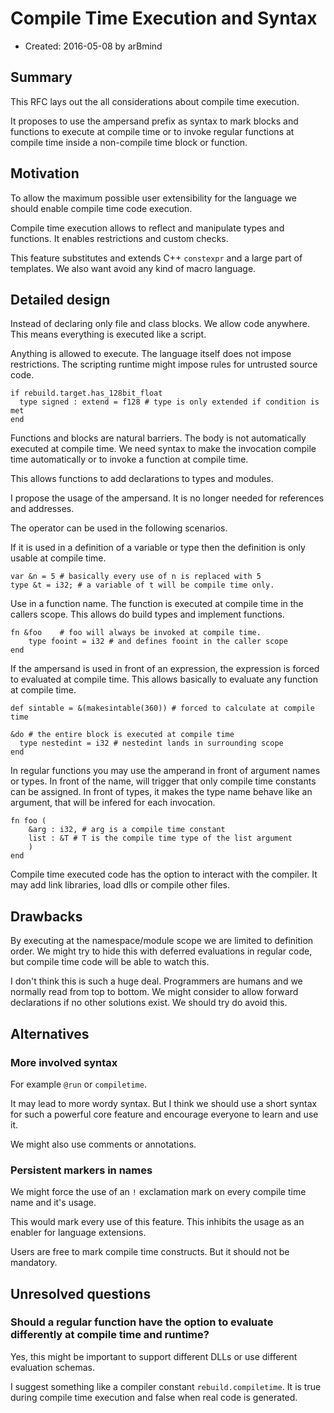 # Compile Time Execution and Syntax

- Created: 2016-05-08 by arBmind


## Summary
[Summary]: #summary

This RFC lays out the all considerations about compile time execution.

It proposes to use the ampersand prefix as syntax to mark blocks and functions to execute at compile time or to invoke regular functions at compile time inside a non-compile time block or function.


## Motivation
[Motivation]: #motivation

To allow the maximum possible user extensibility for the language we should enable compile time code execution.

Compile time execution allows to reflect and manipulate types and functions. It enables restrictions and custom checks.

This feature substitutes and extends C++ `constexpr` and a large part of templates.
We also want avoid any kind of macro language.


## Detailed design
[Detailed design]: #detailed-design

Instead of declaring only file and class blocks. We allow code anywhere.
This means everything is executed like a script.

Anything is allowed to execute.
The language itself does not impose restrictions.
The scripting runtime might impose rules for untrusted source code.

```rebuild
if rebuild.target.has_128bit_float
  type signed : extend = f128 # type is only extended if condition is met
end
```

Functions and blocks are natural barriers.
The body is not automatically executed at compile time.
We need syntax to make the invocation compile time automatically or to invoke a function at compile time.

This allows functions to add declarations to types and modules.

I propose the usage of the ampersand. It is no longer needed for references and addresses.

The operator can be used in the following scenarios. 

If it is used in a definition of a variable or type then the definition is only usable at compile time.

```rebuild
var &n = 5 # basically every use of n is replaced with 5
type &t = i32; # a variable of t will be compile time only.
```

Use in a function name. The function is executed at compile time in the callers scope. This allows do build types and implement functions.

```rebuild
fn &foo    # foo will always be invoked at compile time.
    type fooint = i32 # and defines fooint in the caller scope
end
```

If the ampersand is used in front of an expression, the expression is forced to evaluated at compile time. This allows basically to evaluate any function at compile time.

```rebuild
def sintable = &(makesintable(360)) # forced to calculate at compile time

&do # the entire block is executed at compile time
  type nestedint = i32 # nestedint lands in surrounding scope
end
```

In regular functions you may use the amperand in front of argument names or types. In front of the name, will trigger that only compile time constants can be assigned. In front of types, it makes the type name behave like an argument, that will be infered for each invocation.

```rebuild
fn foo (
    &arg : i32, # arg is a compile time constant
    list : &T # T is the compile time type of the list argument
    )
end
```

Compile time executed code has the option to interact with the compiler.
It may add link libraries, load dlls or compile other files.


## Drawbacks
[Drawbacks]: #drawbacks

By executing at the namespace/module scope we are limited to definition order.
We might try to hide this with deferred evaluations in regular code, but compile time code will be able to watch this.

I don't think this is such a huge deal. Programmers are humans and we normally read from top to bottom. We might consider to allow forward declarations if no other solutions exist. We should try do avoid this.

## Alternatives
[Alternatives]: #alternatives

### More involved syntax

For example `@run` or `compiletime`.

It may lead to more wordy syntax. But I think we should use a short syntax for such a powerful core feature and encourage everyone to learn and use it.

We might also use comments or annotations.

### Persistent markers in names

We might force the use of an `!` exclamation mark on every compile time name and it's usage.

This would mark every use of this feature. This inhibits the usage as an enabler for language extensions.

Users are free to mark compile time constructs. But it should not be mandatory.


## Unresolved questions
[Unresolved questions]: #unresolved-questions

### Should a regular function have the option to evaluate differently at compile time and runtime?

Yes, this might be important to support different DLLs or use different evaluation schemas.

I suggest something like a compiler constant `rebuild.compiletime`. It is true during compile time execution and false when real code is generated.

